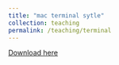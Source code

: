 ```yaml
---
title: "mac terminal sytle"
collection: teaching
permalink: /teaching/terminal
---
```

[Download here](../files/Solarized_Dark_ansi.terminal)